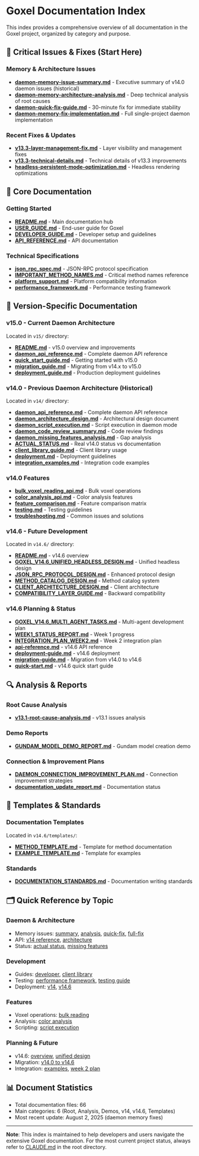 # Goxel Documentation Index

This index provides a comprehensive overview of all documentation in the Goxel project, organized by category and purpose.

## 🚨 Critical Issues & Fixes (Start Here)

### Memory & Architecture Issues
- **[daemon-memory-issue-summary.md](daemon-memory-issue-summary.md)** - Executive summary of v14.0 daemon issues (historical)
- **[daemon-memory-architecture-analysis.md](daemon-memory-architecture-analysis.md)** - Deep technical analysis of root causes
- **[daemon-quick-fix-guide.md](daemon-quick-fix-guide.md)** - 30-minute fix for immediate stability
- **[daemon-memory-fix-implementation.md](daemon-memory-fix-implementation.md)** - Full single-project daemon implementation

### Recent Fixes & Updates
- **[v13.3-layer-management-fix.md](v13.3-layer-management-fix.md)** - Layer visibility and management fixes
- **[v13.3-technical-details.md](v13.3-technical-details.md)** - Technical details of v13.3 improvements
- **[headless-persistent-mode-optimization.md](headless-persistent-mode-optimization.md)** - Headless rendering optimizations

## 📘 Core Documentation

### Getting Started
- **[README.md](README.md)** - Main documentation hub
- **[USER_GUIDE.md](USER_GUIDE.md)** - End-user guide for Goxel
- **[DEVELOPER_GUIDE.md](DEVELOPER_GUIDE.md)** - Developer setup and guidelines
- **[API_REFERENCE.md](API_REFERENCE.md)** - API documentation

### Technical Specifications
- **[json_rpc_spec.md](json_rpc_spec.md)** - JSON-RPC protocol specification
- **[IMPORTANT_METHOD_NAMES.md](IMPORTANT_METHOD_NAMES.md)** - Critical method names reference
- **[platform_support.md](platform_support.md)** - Platform compatibility information
- **[performance_framework.md](performance_framework.md)** - Performance testing framework

## 📁 Version-Specific Documentation

### v15.0 - Current Daemon Architecture
Located in `v15/` directory:
- **[README.md](v15/README.md)** - v15.0 overview and improvements
- **[daemon_api_reference.md](v15/daemon_api_reference.md)** - Complete daemon API reference
- **[quick_start_guide.md](v15/quick_start_guide.md)** - Getting started with v15.0
- **[migration_guide.md](v15/migration_guide.md)** - Migrating from v14.x to v15.0
- **[deployment_guide.md](v15/deployment_guide.md)** - Production deployment guidelines

### v14.0 - Previous Daemon Architecture (Historical)
Located in `v14/` directory:
- **[daemon_api_reference.md](v14/daemon_api_reference.md)** - Complete daemon API reference
- **[daemon_architecture_design.md](v14/daemon_architecture_design.md)** - Architectural design document
- **[daemon_script_execution.md](v14/daemon_script_execution.md)** - Script execution in daemon mode
- **[daemon_code_review_summary.md](v14/daemon_code_review_summary.md)** - Code review findings
- **[daemon_missing_features_analysis.md](v14/daemon_missing_features_analysis.md)** - Gap analysis
- **[ACTUAL_STATUS.md](v14/ACTUAL_STATUS.md)** - Real v14.0 status vs documentation
- **[client_library_guide.md](v14/client_library_guide.md)** - Client library usage
- **[deployment.md](v14/deployment.md)** - Deployment guidelines
- **[integration_examples.md](v14/integration_examples.md)** - Integration code examples

### v14.0 Features
- **[bulk_voxel_reading_api.md](v14/bulk_voxel_reading_api.md)** - Bulk voxel operations
- **[color_analysis_api.md](v14/color_analysis_api.md)** - Color analysis features
- **[feature_comparison.md](v14/feature_comparison.md)** - Feature comparison matrix
- **[testing.md](v14/testing.md)** - Testing guidelines
- **[troubleshooting.md](v14/troubleshooting.md)** - Common issues and solutions

### v14.6 - Future Development
Located in `v14.6/` directory:
- **[README.md](v14.6/README.md)** - v14.6 overview
- **[GOXEL_V14.6_UNIFIED_HEADLESS_DESIGN.md](v14.6/GOXEL_V14.6_UNIFIED_HEADLESS_DESIGN.md)** - Unified headless design
- **[JSON_RPC_PROTOCOL_DESIGN.md](v14.6/JSON_RPC_PROTOCOL_DESIGN.md)** - Enhanced protocol design
- **[METHOD_CATALOG_DESIGN.md](v14.6/METHOD_CATALOG_DESIGN.md)** - Method catalog system
- **[CLIENT_ARCHITECTURE_DESIGN.md](v14.6/CLIENT_ARCHITECTURE_DESIGN.md)** - Client architecture
- **[COMPATIBILITY_LAYER_GUIDE.md](v14.6/COMPATIBILITY_LAYER_GUIDE.md)** - Backward compatibility

### v14.6 Planning & Status
- **[GOXEL_V14.6_MULTI_AGENT_TASKS.md](v14.6/GOXEL_V14.6_MULTI_AGENT_TASKS.md)** - Multi-agent development plan
- **[WEEK1_STATUS_REPORT.md](v14.6/WEEK1_STATUS_REPORT.md)** - Week 1 progress
- **[INTEGRATION_PLAN_WEEK2.md](v14.6/INTEGRATION_PLAN_WEEK2.md)** - Week 2 integration plan
- **[api-reference.md](v14.6/api-reference.md)** - v14.6 API reference
- **[deployment-guide.md](v14.6/deployment-guide.md)** - v14.6 deployment
- **[migration-guide.md](v14.6/migration-guide.md)** - Migration from v14.0 to v14.6
- **[quick-start.md](v14.6/quick-start.md)** - v14.6 quick start guide

## 🔍 Analysis & Reports

### Root Cause Analysis
- **[v13.1-root-cause-analysis.md](analysis/v13.1-root-cause-analysis.md)** - v13.1 issues analysis

### Demo Reports
- **[GUNDAM_MODEL_DEMO_REPORT.md](demos/GUNDAM_MODEL_DEMO_REPORT.md)** - Gundam model creation demo

### Connection & Improvement Plans
- **[DAEMON_CONNECTION_IMPROVEMENT_PLAN.md](DAEMON_CONNECTION_IMPROVEMENT_PLAN.md)** - Connection improvement strategies
- **[documentation_update_report.md](v14/documentation_update_report.md)** - Documentation status

## 📝 Templates & Standards

### Documentation Templates
Located in `v14.6/templates/`:
- **[METHOD_TEMPLATE.md](v14.6/templates/METHOD_TEMPLATE.md)** - Template for method documentation
- **[EXAMPLE_TEMPLATE.md](v14.6/templates/EXAMPLE_TEMPLATE.md)** - Template for examples

### Standards
- **[DOCUMENTATION_STANDARDS.md](v14.6/DOCUMENTATION_STANDARDS.md)** - Documentation writing standards

## 🗂️ Quick Reference by Topic

### Daemon & Architecture
- Memory issues: [summary](daemon-memory-issue-summary.md), [analysis](daemon-memory-architecture-analysis.md), [quick-fix](daemon-quick-fix-guide.md), [full-fix](daemon-memory-fix-implementation.md)
- API: [v14 reference](v14/daemon_api_reference.md), [architecture](v14/daemon_architecture_design.md)
- Status: [actual status](v14/ACTUAL_STATUS.md), [missing features](v14/daemon_missing_features_analysis.md)

### Development
- Guides: [developer](DEVELOPER_GUIDE.md), [client library](v14/client_library_guide.md)
- Testing: [performance framework](performance_framework.md), [testing guide](v14/testing.md)
- Deployment: [v14](v14/deployment.md), [v14.6](v14.6/deployment-guide.md)

### Features
- Voxel operations: [bulk reading](v14/bulk_voxel_reading_api.md)
- Analysis: [color analysis](v14/color_analysis_api.md)
- Scripting: [script execution](v14/daemon_script_execution.md)

### Planning & Future
- v14.6: [overview](v14.6/README.md), [unified design](v14.6/GOXEL_V14.6_UNIFIED_HEADLESS_DESIGN.md)
- Migration: [v14.0 to v14.6](v14.6/migration-guide.md)
- Integration: [examples](v14/integration_examples.md), [week 2 plan](v14.6/INTEGRATION_PLAN_WEEK2.md)

## 📊 Document Statistics

- Total documentation files: 66
- Main categories: 6 (Root, Analysis, Demos, v14, v14.6, Templates)
- Most recent update: August 2, 2025 (daemon memory fixes)

---

**Note**: This index is maintained to help developers and users navigate the extensive Goxel documentation. For the most current project status, always refer to [CLAUDE.md](../CLAUDE.md) in the root directory.